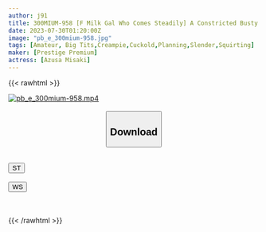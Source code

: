```yaml
---
author: j91
title: 300MIUM-958 [F Milk Gal Who Comes Steadily] A Constricted Busty Lounge Lady Is A Reverse Pick-Up! ! Forbidden Cuckold Document! ! Explosive Waist Use That Squeezes The Sperm Of Married Men’s Attack Power Max! ! Moreover, It Is A Sensitive Constitution With Zero Defense Power With Nipples! ! ! Soft Breast Fucking, Anal Licking, Shock And Reverse NTR Sexual Intercourse That Pops Up To A Man’s Squirting! ! ! [NTR Reverse] (Azusa Misaki)
date: 2023-07-30T01:20:00Z
image: "pb_e_300mium-958.jpg"
tags: [Amateur, Big Tits,Creampie,Cuckold,Planning,Slender,Squirting]
maker: [Prestige Premium]
actress: [Azusa Misaki]
---
```



{{< rawhtml >}}

<div class="video" data-videoid="LDbKWkrGq1fRjVV">
    <a href="javascript:;">
        <img src="https://my.j91.asia/posts/pb_e_300mium-958/pb_e_300mium-958.jpg" width="WIDTH" height="HEIGHT" alt="pb_e_300mium-958.mp4" loading="lazy">
    </a>
</div>

<script type="text/javascript" src="https://j91.asia/asset/on-demand-st.js"></script>

<br>
  <link rel="stylesheet" href="https://j91.asia/asset/bs5.css">
  
  <center>
  <button class="btn btn-primary" type="button" data-bs-toggle="collapse" data-bs-target=".multi-collapse" aria-expanded="false" aria-controls="multiCollapseExample1 multiCollapseExample2"><h2>Download</h2></button></center>
</p>
<div class="row">
  <div class="col">
    <div class="collapse multi-collapse" id="multiCollapseExample1">
      <div class="card card-body">
	      	      <br>
<div class="buttons">  
<a href="https://streamtape.to/v/LDbKWkrGq1fRjVV"><button class="btn-hover color-3"><i class="fa fa-download"></i> ST</button></a></div>
    </div>
  </div>
</div>
  <div class="col">
    <div class="collapse multi-collapse" id="multiCollapseExample2">
      <div class="card card-body">
	      <br>
<div class="buttons">
    <a href="https://wolfstream.tv/mhl23zam6nie.html"><button class="btn-hover color-9"><i class="fa fa-download"></i> WS</button></a></div>
<br><br>
      </div>
    </div>
  </div>
</div>

{{< /rawhtml >}}
